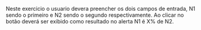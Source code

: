 Neste exercicio o usuario devera preencher os dois campos de entrada, N1 sendo o primeiro e N2 sendo o segundo respectivamente. Ao clicar no botão 
deverá ser exibido como resultado no alerta N1 é X% de N2.
